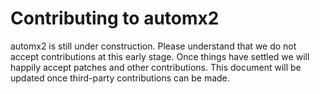 # Contributing to automx2

automx2 is still under construction. Please understand that we do not accept
contributions at this early stage. Once things have settled we will happily
accept patches and other contributions. This document will be updated once
third-party contributions can be made.

